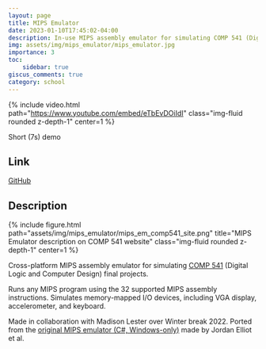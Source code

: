 ```yaml
---
layout: page
title: MIPS Emulator
date: 2023-01-10T17:45:02-04:00
description: In-use MIPS assembly emulator for simulating COMP 541 (Digital Logic) final projects at UNC. Simulates memory-mapped I/O devices, including VGA display, accelerometer, and keyboard.
img: assets/img/mips_emulator/mips_emulator.jpg
importance: 3
toc:
    sidebar: true
giscus_comments: true
category: school
---
```


{% include video.html path="https://www.youtube.com/embed/eTbEvDOiIdI" class="img-fluid rounded z-depth-1" center=1 %}

<div class="caption">Short (7s) demo</div>

## Link

[GitHub](https://github.com/madiali/mips-emulator)

## Description

<div class="row">
    <div class="col-sm mt-3 mt-md-0">
        {% include figure.html path="assets/img/mips_emulator/mips_em_comp541_site.png" title="MIPS Emulator description on COMP 541 website" class="img-fluid rounded z-depth-1" center=1 %}
    </div>
</div>

Cross-platform MIPS assembly emulator for simulating [COMP 541](https://comp541.web.unc.edu) (Digital Logic and Computer Design) final projects.

Runs any MIPS program using the 32 supported MIPS assembly instructions. Simulates memory-mapped I/O devices, including VGA display, accelerometer, and keyboard.

Made in collaboration with Madison Lester over Winter break 2022. Ported from the [original MIPS emulator (C#, Windows-only)](https://github.com/jordanel/mips-emulator) made by Jordan Elliot et al.
